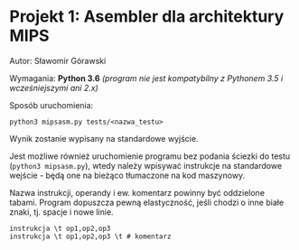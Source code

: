 # Projekt 1: Asembler dla architektury MIPS
Autor: Sławomir Górawski

Wymagania: **Python 3.6**
_(program nie jest kompatybilny z Pythonem 3.5 i wcześniejszymi ani 2.x)_

Sposób uruchomienia:
```
python3 mipsasm.py tests/<nazwa_testu>
```
Wynik zostanie wypisany na standardowe wyjście.

Jest możliwe również uruchomienie programu bez podania ściezki do testu
(`python3 mipsasm.py`),
wtedy należy wpisywać instrukcje na standardowe wejście -
będą one na bieżąco tłumaczone na kod maszynowy.

Nazwa instrukcji, operandy i ew. komentarz powinny być oddzielone tabami.
Program dopuszcza pewną elastyczność, jeśli chodzi o inne białe znaki, tj. spacje i nowe linie.
```
instrukcja \t op1,op2,op3
instrukcja \t op1,op2,op3 \t # komentarz
```
